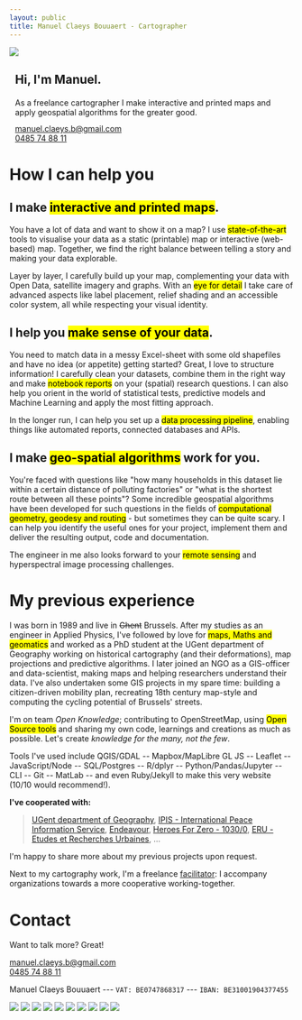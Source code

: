 ```yaml
---
layout: public
title: Manuel Claeys Bouuaert - Cartographer
---
```

<div class="image-box">
    <img src="img/manuel.jpg">
    <div style="margin:auto 10px">
        <h2>Hi, I'm Manuel.</h2>
        <div style="margin-top: 20px;">
            As a freelance cartographer I make interactive and printed maps and apply geospatial algorithms for the greater good.
        </div>
        <div style="margin-top: 12px;">
            <a href="mailto:manuel.claeys.b@gmail.com" class="email">manuel.claeys.b@gmail.com</a><br>
            <a href="tel:+32485748811" class="phone">0485 74 88 11</a>
        </div>
    </div>
</div>

# How I can help you

<div class="focus" markdown="1">

## I make <mark>interactive and printed maps</mark>.

You have a lot of data and want to show it on a map? I use <mark>state-of-the-art</mark> tools to visualise your data as a static (printable) map or interactive (web-based) map. Together, we find the right balance between telling a story and making your data explorable.

Layer by layer, I carefully build up your map, complementing your data with Open Data, satellite imagery and graphs. With an <mark>eye for detail</mark> I take care of advanced aspects like label placement, relief shading and an accessible color system, all while respecting your visual identity.

</div>

<div class="focus" markdown="1">

## I help you <mark>make sense of your data</mark>.

You need to match data in a messy Excel-sheet with some old shapefiles and have no idea (or appetite) getting started? Great, I love to structure information! I carefully clean your datasets, combine them in the right way and make <mark>notebook reports</mark> on your (spatial) research questions. I can also help you orient in the world of statistical tests, predictive models and Machine Learning and apply the most fitting approach. 

In the longer run, I can help you set up a <mark>data processing pipeline</mark>, enabling things like automated reports, connected databases and APIs. 

</div>

<div class="focus" markdown="1">

## I make <mark>geo-spatial algorithms</mark> work for you.

You're faced with questions like "how many households in this dataset lie within a certain distance of polluting factories" or "what is the shortest route between all these points"? Some incredible geospatial algorithms have been developed for such questions in the fields of <mark>computational geometry, geodesy and routing</mark> - but sometimes they can be quite scary. I can help you identify the useful ones for your project, implement them and deliver the resulting output, code and documentation. 

The engineer in me also looks forward to your <mark>remote sensing</mark> and hyperspectral image processing challenges.

</div>

<h1 class="with-margin-top">My previous experience</h1>

I was born in 1989 and live in ~~Ghent~~ Brussels. After my studies as an engineer in Applied Physics, I've followed by love for <mark>maps, Maths and geomatics</mark> and worked as a PhD student at the UGent department of Geography working on historical cartography (and their deformations), map projections and predictive algorithms. I later joined an NGO as a GIS-officer and data-scientist, making maps and helping researchers understand their data. I've also undertaken some GIS projects in my spare time: building a citizen-driven mobility plan, recreating 18th century map-style and computing the cycling potential of Brussels' streets.

I'm on team *Open Knowledge*; contributing to OpenStreetMap, using <mark>Open Source tools</mark> and sharing my own code, learnings and creations as much as possible. Let's create *knowledge for the many, not the few*.

Tools I've used include QGIS/GDAL -- Mapbox/MapLibre GL JS -- Leaflet -- JavaScript/Node -- SQL/Postgres -- R/dplyr -- Python/Pandas/Jupyter -- CLI -- Git -- MatLab -- and even Ruby/Jekyll to make this very website (10/10 would recommend!).

**I've cooperated with:**

> [UGent department of Geography](http://geoweb.ugent.be/), [IPIS - International Peace Information Service](https://ipisresearch.be/), [Endeavour](https://endeavours.eu/), [Heroes For Zero - 1030/0](https://heroesforzero.be/), [ERU - Etudes et Recherches Urbaines](https://eru-urbanisme.be/), ...

I'm happy to share more about my previous projects upon request.

Next to my cartography work, I'm a freelance <a href="/facili" class="internal">facilitator</a>: I accompany organizations towards a more cooperative working-together.

<h1 class="with-margin-top">Contact</h1>

Want to talk more? Great!

<div class="focus" markdown="1">
<a href="mailto:manuel.claeys.b@gmail.com" class="email">manuel.claeys.b@gmail.com</a><br>
<a href="tel:+32485748811" class="phone">0485 74 88 11</a>
</div>

Manuel Claeys Bouuaert --- `VAT: BE0747868317` --- `IBAN: BE31001904377455`

<div class="image-box">
    <img src="img/ferrargis.png"/>
    <img src="img/bikedataproject_centrality.png"/>
    <img src="img/workspaces.png"/>
    <img src="img/1030-0_imagineschaerbeek_3.jpg"/>
    <img src="img/ipis_cod_v5.gif"/>
    <img src="img/ipis_eaf_bdi.png"/>
    <img src="img/ipis_open.png"/>
    <img src="img/turf-buffer.png"/>
    <img src="img/academia_jupyter.gif"/>
    <img src="img/gent_tram.png"/>
</div>
